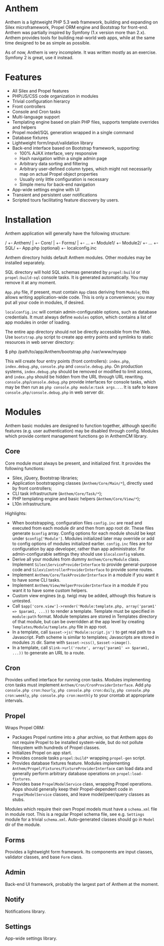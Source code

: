 Anthem
======

Anthem is a lightweight PHP 5.3 web framework, building and expanding on
Silex microframework, Propel ORM engine and Bootstrap for front-end.
Anthem was partially inspired by Symfony (1.x version more
than 2.x).  Anthem provides tools for building real-world web apps,
while at the same time designed to be as simple as possible.

As of now, Anthem is very incomplete.  It was written mostly as an
exercise.  Symfony 2 is great, use it instead.


Features
========

* All Silex and Propel features
* PHP/JS/CSS code organization in modules
* Trivial configuration hierarcy
* Front controllers
* Console and Cron tasks
* Multi-language support
* Templating engine based on plain PHP files, supports
  template overrides and helpers
* Propel model/SQL generation wrapped in a single command
* Database fixtures
* Lightweight form/input/validation library
* Back-end interface based on Bootstrap framework, supporting:
  - 100% AJAX interface, very responsive
  - Hash navigation within a single admin page
  - Arbitrary data sorting and filtering
  - Arbitrary user-defined column types, which might not necessarily
    map on actual Propel object properties
  - Usually only little configuration is necessary
  - Simple menu for back-end navigation
* App-wide settings engine with UI
* Transient and persistent user notifications
* Scripted tours facilitating feature discovery by users.


Installation
============

Anthem application will generally have the following structure:

  /
  +- Anthem/
  |  +- Core/
  |  +- Forms/
  |  +- ...
  +- Module1/
  +- Module2/
  +- ...
  +- SQL/
  +- App.php (optional)
  +- localconfig.inc

Anthem directory holds default Anthem modules.  Other modules may be
installed separately.

SQL directory will hold SQL schemas generated by `propel:build` or
`propel:build-sql` console tasks.  It is generated automatically.  You may
remove it at any moment.

`App.php` file, if present, must contain `App` class deriving from `Module`; this
allows writing application-wide code.  This is only a convenience; you may
put all your code in modules, if desired.

`localconfig.inc` will contain admin-configurable options, such as database
credentials.  It must always define `modules` option, which contains a list
of app modules in order of loading.

The entire app directory should not be directly accessible from the Web.
Use `bootstrap.php` script to create app entry points and symlinks to static
resources in web server directory:

  $ php /path/to/app/Anthem/bootstrap.php /var/www/myapp

This will create four entry points (front controllers): `index.php`,
`index.debug.php`, `console.php` and `console.debug.php`.  On production systems,
`index.debug.php` should be removed or modified to limit access, and
`index.php` should be hidden from the URL through URL rewriting.
`console.php`/`console.debug.php` provide interfaces for console tasks,
which may be then run as `php console.php module:task args...`.
It is safe to leave `console.php/console.debug.php` in web server dir.


Modules
=======

Anthem basic modules are designed to function together, although specific
features (e.g. user authentication) may be disabled through config.
Modules which provide content management functions go in AnthemCM library.

Core
----

Core module must always be present, and initialized first.  It provides the
following functions:

* Silex, jQuery, Bootstrap libraries;
* Application bootstrapping classes (`Anthem/Core/Main/*`), directly used by
  front controllers;
* CLI task infrastructure (`Anthem/Core/Task/*`);
* PHP templating engine and basic helpers (`Anthem/Core/View/*`);
* L10n infrastructure.

Highlights:

* When bootstrapping, configuration files `config.inc` are read and executed
  from each module dir and then from app root dir.  These files generate
  `$config` array.  Config options for each module should be kept under
  `$config['Module']`.  Modules initialized later may override or add to config
  options of modules initialized earlier. `config.inc` files are for
  configuration by app developer, rather than app administrator.
  For admin-configurable settings they should use `$localconfig` values.
* Derive all your modules from dummy `Anthem/Core/Module` class.
  Implement `Silex\ServiceProviderInterface` to provide general-purpose code and
  `Silex\ControllerProviderInterface` to provide some routes.
* Implement `Anthem/Core/TaskProviderInterface` in a module if you want it
  to have some CLI tasks.
* Implement `Anthem/View/HelperProviderInterface` in a module if you want it
  to have some custom helpers.
* Custom view engines (e.g. twig) may be added, although this feature
  is untested.
* Call `$app['core.view']->render('Module:template.php, array('param1' => $param1, ...))`
  to render a template.  Template must be specified in `module:path` format.
  Module templates are stored in Templates directory of that module, but can
  be overridden at the app level by creating `Templates/Module/template.php` file
  in app root.
* In a template, call `$asset->js('Module:script.js')` to get real path to
  a Javascript.  Path scheme is similar to templates; Javascripts are stored
  in modules `JS` dir.  Same with `$asset->css()`, `$asset->image()`.
* In a template, call `$link->url('route', array('param1' => $param1, ...))`
  to generate an URL to a route.

Cron
----

Provides unified interface for running cron tasks.  Modules implementing
cron tasks must implement `Anthem/Cron/CronProviderInterface`.  Add
`php console.php cron:hourly`, `php console.php cron:daily`,
`php console.php cron:weekly`, `php console.php cron:monthly` to your crontab
at appropriate intervals.

Propel
------

Wraps Propel ORM:

* Packages Propel runtime into a .phar archive, so that Anthem apps do not
  require Propel to be installed system-wide, but do not pollute filesystem
  with hundreds of Propel classes.
* Initializes Propel on app start.
* Provides console tasks `propel:build*` wrapping `propel-gen` script.
* Provides database fixtures feature.  Modules implementing
  `Anthem/Propel/Fixtures/FixtureProviderInterface` can load data and
  generally perform arbitrary database operations on `propel:load-fixtures`.
* Provides base `PropelModelService` class, wrapping Propel operations.  Apps should
  generally keep their Propel-dependent code in `PropelModelService` classes, and
  leave model/peer/query classes as stubs.

Modules which require their own Propel models must have a `schema.xml`
file in module root.  This is a regular Propel schema file, see e.g.
`Settings` module for a trivial `schema.xml`.  Auto-generated classes should
go in `Model` dir of the module.

Forms
-----

Provides a lightweight form framework.  Its components are input classes,
validator classes, and base `Form` class.

Admin
-----

Back-end UI framework, probably the largest part of Anthem at the moment.

Notify
------

Notifications library.

Settings
--------

App-wide settings library.

